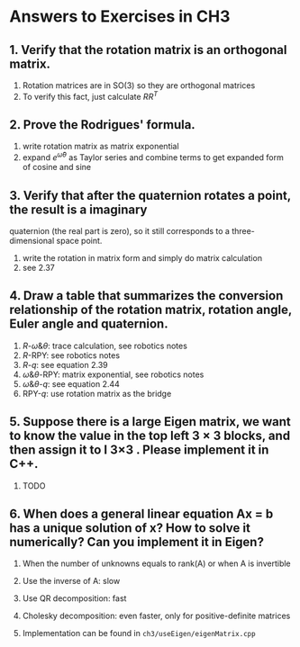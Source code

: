 # Answers to Exercises in CH3

## 1. Verify that the rotation matrix is an orthogonal matrix.

1. Rotation matrices are in SO(3) so they are orthogonal matrices
2. To verify this fact, just calculate $RR^T$

## 2. Prove the Rodrigues' formula.

1. write rotation matrix as matrix exponential
2. expand $e^{\hat{\omega}\theta}$ as Taylor series and combine terms to get expanded form of cosine and sine

## 3. Verify that after the quaternion rotates a point, the result is a imaginary
quaternion (the real part is zero), so it still corresponds to a three-dimensional
space point.

1. write the rotation in matrix form and simply do matrix calculation
2. see 2.37

## 4. Draw a table that summarizes the conversion relationship of the rotation matrix, rotation angle, Euler angle and quaternion.

1. $R$-$\omega$&$\theta$: trace calculation, see robotics notes
2. $R$-RPY: see robotics notes
3. $R$-$q$: see equation 2.39
4. $\omega$&$\theta$-RPY: matrix exponential, see robotics notes
5. $\omega$&$\theta$-$q$: see equation 2.44
6. RPY-$q$: use rotation matrix as the bridge

## 5. Suppose there is a large Eigen matrix, we want to know the value in the top left 3 × 3 blocks, and then assign it to I 3×3 . Please implement it in C++.
1. TODO

## 6. When does a general linear equation Ax = b has a unique solution of x? How to solve it numerically? Can you implement it in Eigen?

1. When the number of unknowns equals to rank(A) or when A is invertible

2. Use the inverse of A: slow

3. Use QR decomposition: fast

4. Cholesky decomposition: even faster, only for positive-definite matrices

5. Implementation can be found in `ch3/useEigen/eigenMatrix.cpp`

   






